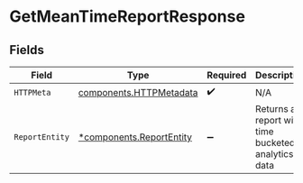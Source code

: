 # GetMeanTimeReportResponse


## Fields

| Field                                                               | Type                                                                | Required                                                            | Description                                                         |
| ------------------------------------------------------------------- | ------------------------------------------------------------------- | ------------------------------------------------------------------- | ------------------------------------------------------------------- |
| `HTTPMeta`                                                          | [components.HTTPMetadata](../../models/components/httpmetadata.md)  | :heavy_check_mark:                                                  | N/A                                                                 |
| `ReportEntity`                                                      | [*components.ReportEntity](../../models/components/reportentity.md) | :heavy_minus_sign:                                                  | Returns a report with time bucketed analytics data                  |